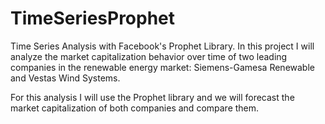 # TimeSeriesProphet
Time Series Analysis with Facebook's Prophet Library.
In this project I will analyze the market capitalization behavior over time of two leading companies in the renewable energy market: Siemens-Gamesa Renewable and Vestas Wind Systems.

For this analysis I will use the Prophet library and we will forecast the market capitalization of both companies and compare them.

